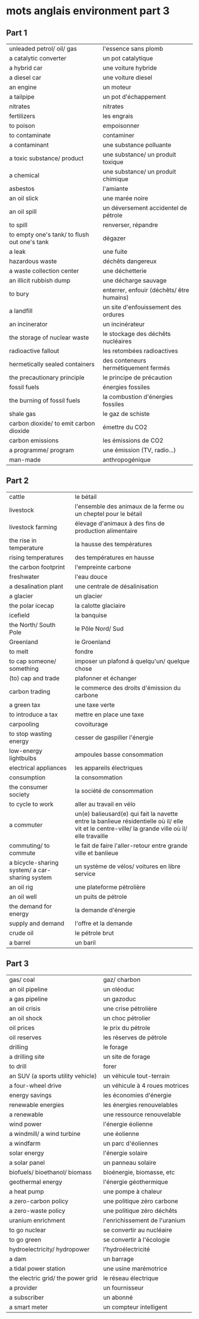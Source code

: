 # mots anglais environment part 3
## Part 1
|||
|:---|:---|
| unleaded petrol/ oil/ gas | l'essence sans plomb |
| a catalytic converter | un pot catalytique |
| a hybrid car | une voiture hybride |
| a diesel car | une voiture diesel |
| an engine | un moteur |
| a tailpipe | un pot d'échappement |
| nitrates | nitrates |
| fertilizers | les engrais |
| to poison | empoisonner |
| to contaminate | contaminer |
| a contaminant | une substance polluante |
| a toxic substance/ product | une substance/ un produit toxique |
| a chemical | une substance/ un produit chimique |
| asbestos | l'amiante |
| an oil slick | une marée noire |
| an oil spill | un déversement accidentel de pétrole |
| to spill | renverser, répandre |
| to empty one's tank/ to flush out one's tank | dégazer |
| a leak | une fuite |
| hazardous waste | déchêts dangereux |
| a waste collection center | une déchetterie |
| an illicit rubbish dump | une décharge sauvage |
| to bury | enterrer, enfouir (déchêts/ être humains) |
| a landfill | un site d'enfouissement des ordures |
| an incinerator | un incinérateur |
| the storage of nuclear waste | le stockage des déchêts nucléaires |
| radioactive fallout | les retombées radioactives |
| hermetically sealed containers | des conteneurs hermétiquement fermés |
| the precautionary principle | le principe de précaution |
| fossil fuels | énergies fossiles |
| the burning of fossil fuels | la combustion d'énergies fossiles |
| shale gas | le gaz de schiste |
| carbon dioxide/ to emit carbon dioxide | émettre du CO2 |
| carbon emissions | les émissions de CO2 |
| a programme/ program | une émission (TV, radio...) |
| man-made | anthropogénique |
## Part 2
|||
|:---|:---|
| cattle | le bétail |
| livestock | l'ensemble des animaux de la ferme ou un cheptel pour le bétail |
| livestock farming | élevage d'animaux à des fins de production alimentaire |
| the rise in temperature | la hausse des températures |
| rising temperatures | des températures en hausse |
| the carbon footprint | l'empreinte carbone |
| freshwater | l'eau douce |
| a desalination plant | une centrale de désalinisation |
| a glacier | un glacier |
| the polar icecap | la calotte glaciaire |
| icefield | la banquise |
| the North/ South Pole | le Pôle Nord/ Sud |
| Greenland | le Groenland |
| to melt | fondre |
| to cap someone/ something | imposer un plafond à quelqu'un/ quelque chose |
| (to) cap and trade | plafonner et échanger |
| carbon trading | le commerce des droits d'émission du carbone |
| a green tax | une taxe verte |
| to introduce a tax | mettre en place une taxe |
| carpooling | covoiturage |
| to stop wasting energy | cesser de gaspiller l'énergie |
| low-energy lightbulbs | ampoules basse consommation |
| electrical appliances | les appareils électriques |
| consumption | la consommation |
| the consumer society | la société de consommation |
| to cycle to work | aller au travail en vélo |
| a commuter | un(e) balieusard(e) qui fait la navette entre la banlieue résidentielle où il/ elle vit et le centre-ville/ la grande ville où il/ elle travaille |
| commuting/ to commute | le fait de faire l'aller-retour entre grande ville et banlieue |
| a bicycle-sharing system/ a car-sharing system | un système de vélos/ voitures en libre service |
| an oil rig | une plateforme pétrolière |
| an oil well | un puits de pétrole |
| the demand for energy | la demande d'énergie |
| supply and demand | l'offre et la demande |
| crude oil | le pétrole brut |
| a barrel | un baril |
## Part 3
|||
|:---|:---|
| gas/ coal | gaz/ charbon |
| an oil pipeline | un oléoduc |
| a gas pipeline | un gazoduc |
| an oil crisis | une crise pétrolière |
| an oil shock | un choc pétrolier |
| oil prices | le prix du pétrole |
| oil reserves | les réserves de pétrole |
| drilling | le forage |
| a drilling site | un site de forage |
| to drill | forer |
| an SUV (a sports utility vehicle) | un véhicule tout-terrain |
| a four-wheel drive | un véhicule à 4 roues motrices |
| energy savings | les économies d'énergie |
| renewable energies | les énergies renouvelables |
| a renewable | une ressource renouvelable |
| wind power | l'énergie éolienne |
| a windmill/ a wind turbine | une éolienne |
| a windfarm | un parc d'éoliennes |
| solar energy | l'énergie solaire |
| a solar panel | un panneau solaire |
| biofuels/ bioethanol/ biomass | bioénergie, biomasse, etc |
| geothermal energy | l'énergie géothermique |
| a heat pump | une pompe à chaleur |
| a zero-carbon policy | une politique zéro carbone |
| a zero-waste policy | une politique zéro déchêts |
| uranium enrichment | l'enrichissement de l'uranium |
| to go nuclear | se convertir au nucléaire |
| to go green | se convertir à l'écologie |
| hydroelectricity/ hydropower | l'hydroélectricité |
| a dam | un barrage |
| a tidal power station | une usine marémotrice |
| the electric grid/ the power grid | le réseau électrique |
| a provider | un fournisseur |
| a subscriber | un abonné |
| a smart meter | un compteur intelligent |
